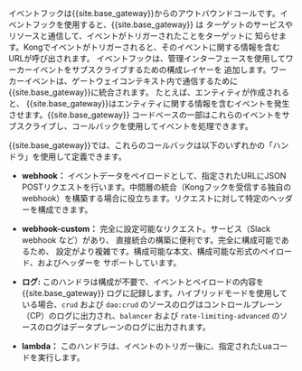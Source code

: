 イベントフックは{{site.base_gateway}}からのアウトバウンドコールです。イベントフックを使用すると、{{site.base_gateway}} は
ターゲットのサービスやリソースと通信して、イベントがトリガーされたことをターゲットに
知らせます。Kongでイベントがトリガーされると、そのイベントに関する情報を含むURLが呼び出されます。
イベントフックは、管理インターフェースを使用してワーカーイベントをサブスクライブするための構成レイヤーを
追加します。ワーカーイベントは、ゲートウェイコンテキスト内で通信するために{{site.base_gateway}}に統合されます。
たとえば、エンティティが作成されると、 {{site.base_gateway}}はエンティティに関する情報を含むイベントを発生させます。{{site.base_gateway}} コードベースの一部はこれらのイベントをサブスクライブし、コールバックを使用してイベントを処理できます。

{{site.base_gateway}}では、これらのコールバックは以下のいずれかの「ハンドラ」を使用して定義できます。

* **webhook：** イベントデータをペイロードとして、指定されたURLにJSON POSTリクエストを行います。中間層の統合（Kongフックを受信する独自のwebhook）を構築する場合に役立ちます。リクエストに対して特定のヘッダーを構成できます。

* **webhook\-custom：** 完全に設定可能なリクエスト。サービス（Slack webhook など）があり、
  直接統合の構築に便利です。完全に構成可能であるため、
  設定がより複雑です。構成可能な本文、構成可能な形式のペイロード、およびヘッダーを
  サポートしています。

* **ログ:** このハンドラは構成が不要で、イベントとペイロードの内容を {{site.base_gateway}} ログに記録します。ハイブリッドモードを使用している場合、`crud` および `dao:crud` のソースのログはコントロールプレーン（CP）のログに出力され、`balancer` および `rate-limiting-advanced` のソースのログはデータプレーンのログに出力されます。

* **lambda：** このハンドラは、イベントのトリガー後に、指定されたLuaコードを実行します。

